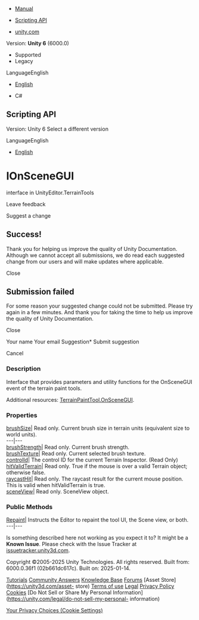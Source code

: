 [ ]()

  * [Manual](../Manual/index.html)
  * [Scripting API](../ScriptReference/index.html)

  * [unity.com](https://unity.com/)

Version: **Unity 6** (6000.0)

  * Supported
  * Legacy

LanguageEnglish

  * [English]()

  * C#

[ ](https://docs.unity3d.com)

## Scripting API

Version: Unity 6 Select a different version

LanguageEnglish

  * [English]()

# IOnSceneGUI

interface in UnityEditor.TerrainTools

Leave feedback

Suggest a change

## Success!

Thank you for helping us improve the quality of Unity Documentation. Although
we cannot accept all submissions, we do read each suggested change from our
users and will make updates where applicable.

Close

## Submission failed

For some reason your suggested change could not be submitted. Please <a>try
again</a> in a few minutes. And thank you for taking the time to help us
improve the quality of Unity Documentation.

Close

Your name Your email Suggestion* Submit suggestion

Cancel

[ ]()

### Description

Interface that provides parameters and utility functions for the OnSceneGUI
event of the terrain paint tools.

Additional resources:
[TerrainPaintTool<T0>.OnSceneGUI](TerrainTools.TerrainPaintTool_1.OnSceneGUI.html).

### Properties

[brushSize](TerrainTools.IOnSceneGUI-brushSize.html)| Read only. Current brush
size in terrain units (equivalent size to world units).  
---|---  
[brushStrength](TerrainTools.IOnSceneGUI-brushStrength.html)| Read only.
Current brush strength.  
[brushTexture](TerrainTools.IOnSceneGUI-brushTexture.html)| Read only. Current
selected brush texture.  
[controlId](TerrainTools.IOnSceneGUI-controlId.html)| The control ID for the
current Terrain Inspector. (Read Only)  
[hitValidTerrain](TerrainTools.IOnSceneGUI-hitValidTerrain.html)| Read only.
True if the mouse is over a valid Terrain object; otherwise false.  
[raycastHit](TerrainTools.IOnSceneGUI-raycastHit.html)| Read only. The raycast
result for the current mouse position. This is valid when hitValidTerrain is
true.  
[sceneView](TerrainTools.IOnSceneGUI-sceneView.html)| Read only. SceneView
object.  
  
### Public Methods

[Repaint](TerrainTools.IOnSceneGUI.Repaint.html)| Instructs the Editor to
repaint the tool UI, the Scene view, or both.  
---|---  
  
Is something described here not working as you expect it to? It might be a
**Known Issue**. Please check with the Issue Tracker at
[issuetracker.unity3d.com](https://issuetracker.unity3d.com).

Copyright ©2005-2025 Unity Technologies. All rights reserved. Built from:
6000.0.36f1 (02b661dc617c). Built on: 2025-01-14.

[Tutorials](https://unity3d.com/learn) [Community
Answers](https://answers.unity3d.com) [Knowledge
Base](https://support.unity3d.com/hc/en-us)
[Forums](https://forum.unity3d.com) [Asset Store](https://unity3d.com/asset-
store) [Terms of use](https://docs.unity3d.com/Manual/TermsOfUse.html)
[Legal](https://unity.com/legal) [Privacy
Policy](https://unity.com/legal/privacy-policy)
[Cookies](https://unity.com/legal/cookie-policy) [Do Not Sell or Share My
Personal Information](https://unity.com/legal/do-not-sell-my-personal-
information)

[Your Privacy Choices (Cookie Settings)](javascript:void\(0\);)

